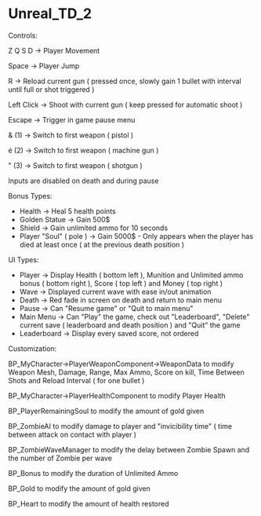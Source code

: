 # Unreal_TD_2

Controls:

Z Q S D    -> Player Movement

Space      -> Player Jump

R          -> Reload current gun ( pressed once, slowly gain 1 bullet with interval until full or shot triggered )

Left Click -> Shoot with current gun ( keep pressed for automatic shoot )

Escape     -> Trigger in game pause menu

& (1)      -> Switch to first weapon ( pistol )

é (2)      -> Switch to first weapon ( machine gun )

" (3)      -> Switch to first weapon ( shotgun )

Inputs are disabled on death and during pause


Bonus Types:

- Health                 -> Heal 5 health points
- Golden Statue          -> Gain 500$
- Shield                 -> Gain unlimited ammo for 10 seconds
- Player "Soul" ( pole ) -> Gain 5000$ - Only appears when the player has died at least once ( at the previous death position )


UI Types:

- Player      -> Display Health ( bottom left ), Munition and Unlimited ammo bonus ( bottom right ), Score ( top left ) and Money ( top right )
- Wave        -> Displayed current wave with ease in/out animation
- Death       -> Red fade in screen on death and return to main menu
- Pause       -> Can "Resume game" or "Quit to main menu"
- Main Menu   -> Can "Play" the game, check out "Leaderboard", "Delete" current save ( leaderboard and death position ) and "Quit" the game
- Leaderboard -> Display every saved score, not ordered


Customization:

BP_MyCharacter->PlayerWeaponComponent->WeaponData to modify Weapon Mesh, Damage, Range, Max Ammo, Score on kill, Time Between Shots and Reload Interval ( for one bullet )

BP_MyCharacter->PlayerHealthComponent to modify Player Health

BP_PlayerRemainingSoul to modify the amount of gold given

BP_ZombieAI to modify damage to player and "invicibility time" ( time between attack on contact with player )

BP_ZombieWaveManager to modify the delay between Zombie Spawn and the number of Zombie per wave

BP_Bonus to modify the duration of Unlimited Ammo

BP_Gold to modify the amount of gold given

BP_Heart to modify the amount of health restored
